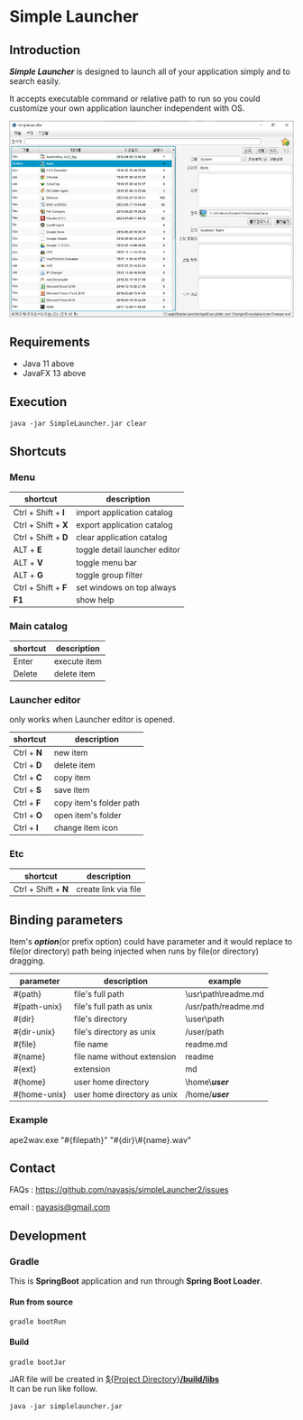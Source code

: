 # Simple Launcher

## Introduction

***Simple Launcher*** is designed to launch all of your application simply and to search easily.

It accepts executable command or relative path to run so you could customize your own application launcher independent with OS.

![screenshot](https://github.com/nayasis/simpleLauncher/blob/master/doc/screenshot.jpg?raw=true)

## Requirements

- Java 11 above
- JavaFX 13 above

## Execution
```shell
java -jar SimpleLauncher.jar clear
```
## Shortcuts

### Menu

| shortcut             | description                   |
| --------------       | ------------------            |
| Ctrl + Shift + **I** | import application catalog    |
| Ctrl + Shift + **X** | export application catalog    |
| Ctrl + Shift + **D** | clear  application catalog    |
| ALT + **E**          | toggle detail launcher editor |
| ALT + **V**          | toggle menu bar               |
| ALT + **G**          | toggle group filter           |
| Ctrl + Shift + **F** | set windows on top always     |
| **F1**               | show help                     |

### Main catalog

| shortcut       | description        |
| -------------- | ------------------ |
| Enter          | execute item       |
| Delete         | delete item        |

### Launcher editor

only works when Launcher editor is opened.

| shortcut       | description             |
| -------------- | ------------------      |
| Ctrl + **N**   | new item                |
| Ctrl + **D**   | delete item             |
| Ctrl + **C**   | copy item               |
| Ctrl + **S**   | save item               |
| Ctrl + **F**   | copy item's folder path |
| Ctrl + **O**   | open item's folder      |
| Ctrl + **I**   | change item icon        |

### Etc
| shortcut       | description                 |
| -------------- | ------------------          |
| Ctrl + Shift + **N** | create link via file  |

## Binding parameters

Item's ***option***(or prefix option) could have parameter and it would replace to file(or directory) path
being injected when runs by file(or directory) dragging.

| parameter      | description                 | example                |
|----------------|-----------------------------|------------------------|
| \#{path}       | file's full path            | \\usr\\path\\readme.md |
| \#{path-unix}  | file's full path as unix    | /usr/path/readme.md    |
| \#{dir}        | file's directory            | \\user\\path           |
| \#{dir-unix}   | file's directory as unix    | /user/path             |
| \#{file}       | file name                   | readme.md              |
| \#{name}       | file name without extension | readme                 |
| \#{ext}        | extension                   | md                     |
| \#{home}       | user home directory         | \\home\\***user***     |
| \#{home-unix}  | user home directory as unix | /home/***user***       |

### Example

ape2wav.exe "#{filepath}" "#{dir}\\#{name}.wav"

## Contact

FAQs  : https://github.com/nayasis/simpleLauncher2/issues

email : [nayasis@gmail.com](mailto:nayasis@gmail.com)

## Development

### Gradle

This is **SpringBoot** application and run through **Spring Boot Loader**. 

#### Run from source
```shell
gradle bootRun
```

#### Build
```shell
gradle bootJar
```
JAR file will be created in <u>${Project Directory}**/build/libs**</u>  
It can be run like follow.
```shell
java -jar simplelauncher.jar
```




